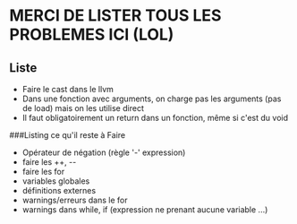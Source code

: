# MERCI DE LISTER TOUS LES PROBLEMES ICI (LOL)


## Liste

- Faire le cast dans le llvm
- Dans une fonction avec arguments, on charge pas les arguments (pas de load) mais on les utilise direct
- Il faut obligatoirement un return dans un fonction, même si c'est du void


###Listing ce qu'il reste à Faire
- Opérateur de négation (règle '-' expression)
- faire les ++, --
- faire les for
- variables globales
- définitions externes
- warnings/erreurs dans le for
- warnings dans while, if (expression ne prenant aucune variable ...)